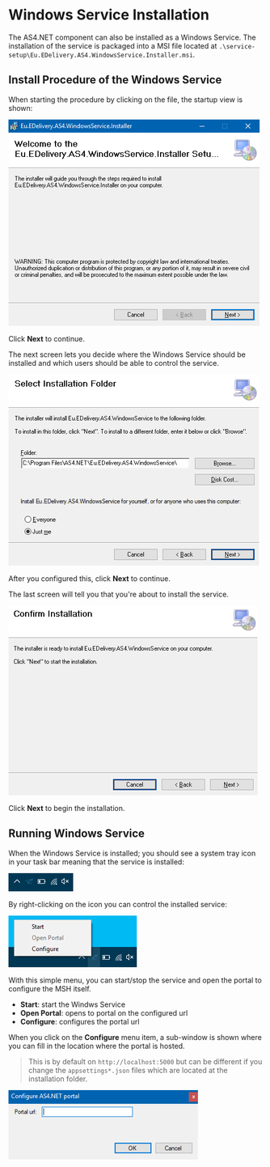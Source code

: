 # Windows Service Installation

The <span>AS4.NET</span> component can also be installed as a Windows Service. The installation of the service is packaged into a MSI file located at `.\service-setup\Eu.EDelivery.AS4.WindowsService.Installer.msi`.

## Install Procedure of the Windows Service

When starting the procedure by clicking on the file, the startup view is shown:

![Windows Service MSI startup view](images/windows-service-msi-1-view.png)

Click **Next** to continue.

The next screen lets you decide where the Windows Service should be installed and which users should be able to control the service.

![Windows Service MSI installation folder](images/windows-servcie-msi-2-view.png)

After you configured this, click **Next** to continue.

The last screen will tell you that you're about to install the service.

![Windows Service MSI finishing installation](images/windows-service-msi-3-view.png)

Click **Next** to begin the installation.

## Running Windows Service

When the Windows Service is installed; you should see a system tray icon in your task bar meaning that the service is installed:

![Windows Service system tray](images/system-tray.png)

By right-clicking on the icon you can control the installed service:

![Windows Service system tray manu](images/system-tray-menu.png)

With this simple menu, you can start/stop the service and open the portal to configure the MSH itself.

- **Start**: start the Windws Service
- **Open Portal**: opens to portal on the configured url
- **Configure**: configures the portal url

When you click on the **Configure** menu item, a sub-window is shown where you can fill in the location where the portal is hosted.

> This is by default on `http://localhost:5000` but can be different if you change the `appsettings*.json` files which are located at the installation folder.

![Windows Service system tray configure](images/system-tray-configure.png)
